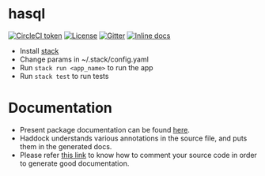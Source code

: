 # hasql
[![CircleCI token](https://img.shields.io/circleci/token/734a9a6d01b2f9e068ffedcf869c71a598de6ade/project/github/IITH-SBJoshi/haskell-8/master.svg?logo=circleci&style=for-the-badge)](https://circleci.com/gh/IITH-SBJoshi/haskell-8/tree/master)
[![License](https://img.shields.io/badge/License-MIT-informational.svg?style=for-the-badge)](https://github.com/IITH-SBJoshi/haskell-8/blob/master/LICENSE)
[![Gitter](https://img.shields.io/badge/gitter-join_chat-blueviolet.svg?style=for-the-badge&logo=gitter-white)](https://gitter.im/hasql)
[![Inline docs](https://img.shields.io/badge/Haddock-Reference-blue.svg?style=for-the-badge&logo=haskell)](http://104.211.220.36/docs/index.html)



- Install [stack](https://docs.haskellstack.org/en/stable/README/)
- Change params in ~/.stack/config.yaml
- Run `stack run <app_name>` to run the app
- Run `stack test` to run tests

# Documentation

- Present package documentation can be found [here](http://104.211.220.36/docs/index.html).
- Haddock understands various annotations in the source file, and puts them in the generated docs.
- Please refer [this link](https://www.haskell.org/haddock/doc/html/markup.html) to know how to comment your source code in order to generate good documentation.
